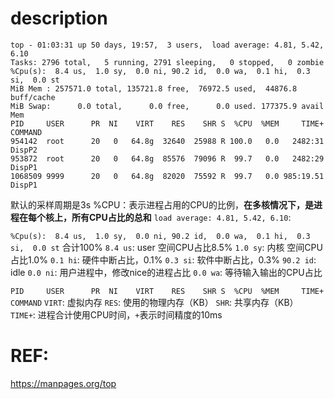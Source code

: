 # description

```
top - 01:03:31 up 50 days, 19:57,  3 users,  load average: 4.81, 5.42, 6.10
Tasks: 2796 total,   5 running, 2791 sleeping,   0 stopped,   0 zombie
%Cpu(s):  8.4 us,  1.0 sy,  0.0 ni, 90.2 id,  0.0 wa,  0.1 hi,  0.3 si,  0.0 st
MiB Mem : 257571.0 total, 135721.8 free,  76972.5 used,  44876.8 buff/cache
MiB Swap:      0.0 total,      0.0 free,      0.0 used. 177375.9 avail Mem
PID     USER      PR  NI    VIRT    RES    SHR S  %CPU  %MEM     TIME+    COMMAND
954142  root      20   0   64.8g  32640  25988 R 100.0   0.0   2482:31    DispP2
953872  root      20   0   64.8g  85576  79096 R  99.7   0.0   2482:29    DispP1
1068509 9999      20   0   64.8g  82020  75592 R  99.7   0.0 985:19.51    DispP1
```
默认的采样周期是3s
%CPU：表示进程占用的CPU的比例，**在多核情况下，是进程在每个核上，所有CPU占比的总和**
`load average: 4.81, 5.42, 6.10`:

`%Cpu(s):  8.4 us,  1.0 sy,  0.0 ni, 90.2 id,  0.0 wa,  0.1 hi,  0.3 si,  0.0 st`
合计100%
`8.4 us`: user 空间CPU占比8.5%
`1.0 sy`: 内核 空间CPU占比1.0%
`0.1 hi`: 硬件中断占比，0.1%
`0.3 si`: 软件中断占比，0.3%
`90.2 id`: idle
`0.0 ni`: 用户进程中，修改nice的进程占比
`0.0 wa`: 等待输入输出的CPU占比

`PID     USER      PR  NI    VIRT    RES    SHR S  %CPU  %MEM     TIME+    COMMAND`
`VIRT`: 虚拟内存
`RES`: 使用的物理内存（KB）
`SHR`: 共享内存（KB）
`TIME+`: 进程合计使用CPU时间，`+`表示时间精度的10ms

# REF:
https://manpages.org/top